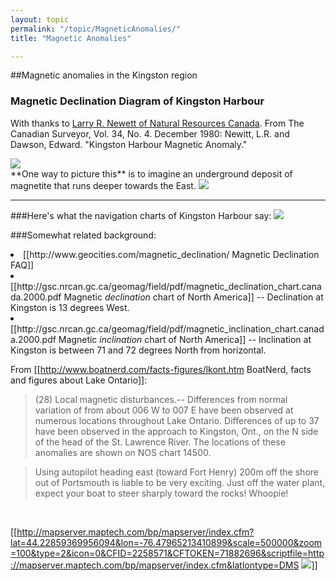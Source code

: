 ```yaml
---
layout: topic
permalink: "/topic/MagneticAnomalies/"
title: "Magnetic Anomalies"

---
```


##Magnetic anomalies in the Kingston region

<h3>Magnetic Declination Diagram of Kingston Harbour</h3>
<p>With thanks to <a href="http://www.google.com/search?num=100&hl=en&lr=&newwindow=1&safe=off&c2coff=1&q=Newitt+site%3Anrcan.gc.ca+&btnG=Search">Larry R. Newett of Natural Resources Canada</a>.  From The Canadian Surveyor, Vol. 34, No. 4. December 1980: Newitt, L.R. and Dawson, Edward. "Kingston Harbour Magnetic Anomaly."</p><img src="http://K7Waterfront.org/Images/MagneticAnomaly01b.jpg" class="floatleft">
<div class="imagewrap floatleft">
**One way to picture this** is to imagine
an underground deposit of magnetite
that runs deeper towards the East.
<img src="http://K7Waterfront.org/Images/MagneticAnomalyExplanation01.jpg">
</div>

<hr>

###Here's what the navigation charts of Kingston Harbour say:
<img src="http://k7waterfront.org/images/MagneticAnomaly2.jpg">

###Somewhat related background:
<li> [[http://www.geocities.com/magnetic_declination/ Magnetic Declination FAQ]]
<li> [[http://gsc.nrcan.gc.ca/geomag/field/pdf/magnetic_declination_chart.canada.2000.pdf Magnetic <i>declination</i> chart of North America]] -- Declination at Kingston is 13 degrees West.
<li> [[http://gsc.nrcan.gc.ca/geomag/field/pdf/magnetic_inclination_chart.canada.2000.pdf Magnetic <i>inclination</i> chart of North America]] -- Inclination at Kingston is between 71 and 72 degrees North from horizontal.

From [[http://www.boatnerd.com/facts-figures/lkont.htm BoatNerd, facts and figures about Lake Ontario]]:
<blockquote>
(28) Local magnetic disturbances.-- Differences from normal variation of from about 006 W to 007 E have been observed at numerous locations throughout Lake Ontario. Differences of up to 37 have been observed in the approach to Kingston, Ont., on the N side of the head of the St. Lawrence River. The locations of these anomalies are shown on NOS chart 14500.
</blockquote>

<blockquote>Using autopilot heading east (toward Fort Henry) 200m off the shore out of Portsmouth is liable to be very exciting. Just off the water plant, expect your boat to steer sharply toward the rocks! Whoopie!</blockquote><br>

[[http://mapserver.maptech.com/bp/mapserver/index.cfm?lat=44.22859369956094&lon=-76.47965213410899&scale=500000&zoom=100&type=2&icon=0&CFID=2258571&CFTOKEN=71882696&scriptfile=http://mapserver.maptech.com/bp/mapserver/index.cfm&latlontype=DMS <img src="Images/MaptechAero.jpg">]]

